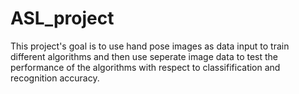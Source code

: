 # ASL_project
This project's goal is to use hand pose images as data input to train different algorithms and then use seperate image data to test the performance of the algorithms with respect to classifification and recognition accuracy.
